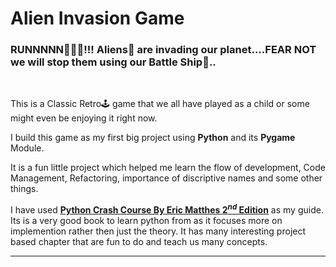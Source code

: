 # Alien Invasion Game

### **RUNNNNN🏃🏻‍♂️!!!** Aliens👾 are invading our planet....**FEAR NOT** we will stop them using our Battle Ship🚀..
<br>

This is a Classic Retro🕹️ game that we all have played as a child or some might even be enjoying it right now.

I build this game as my first big project using **Python** and its **Pygame** Module.

It is a fun little project which helped me learn the flow of development, Code Management, Refactoring, importance of discriptive names and some other things.

I have used [**Python Crash Course By Eric Matthes $2^{nd}$ Edition**](https://ehmatthes.github.io/pcc/) as my guide. Its is a very good book to learn python from as it focuses more on implemention rather then just the theory. It has many interesting project based chapter that are fun to do and teach us many concepts.

---